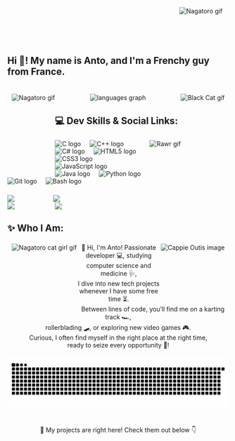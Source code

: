 <img src="https://media1.tenor.com/m/kdfoCFrhgjAAAAAC/nagatoro.gif" alt="Nagatoro gif" style="float: right; height: 80px; margin-right: 3%;" />

<h2 style="display: inline-block; width: auto; margin-bottom: 3%;">Hi 👋! My name is Anto, and I'm a Frenchy guy from France.</h2>

### 

<img src="https://media1.tenor.com/m/4TT38rFtbIIAAAAC/nagatoro.gif" alt="Nagatoro gif" style="float: left; height: 180px; margin-left: 2%;" />

<img src="https://media.tenor.com/AsccOD438eoAAAAi/black-cat.gif" alt="Black Cat gif" style="float: right; height: 150px; margin-right: 2%;" />

<div align="center" style="margin-top: 4%; margin-bottom: 5%;">
  <img src="https://github-readme-stats.vercel.app/api/top-langs?username=LYppo&locale=en&hide_title=true&layout=compact&card_width=320&langs_count=5&theme=moltack&hide_border=false&order=2" height="150" alt="languages graph" />
</div>

###

<h2 align="left" style="margin-bottom: 3%;">💻 Dev Skills & Social Links:</h2>

###

<img src="https://media.tenor.com/o52MCbZZ_EQAAAAi/rawr.gif" alt="Rawr gif" style="float: right; height: 140px;" />

###

<div align="left">
  <img src="https://cdn.jsdelivr.net/gh/devicons/devicon/icons/c/c-original.svg" height="30" alt="C logo" />
  <img width="12" />
  <img src="https://cdn.jsdelivr.net/gh/devicons/devicon/icons/cplusplus/cplusplus-original.svg" height="30" alt="C++ logo" />
  <img width="12" />
  <img src="https://cdn.jsdelivr.net/gh/devicons/devicon/icons/csharp/csharp-original.svg" height="30" alt="C# logo" />
  <img width="12" />
  <img src="https://cdn.jsdelivr.net/gh/devicons/devicon/icons/html5/html5-original.svg" height="30" alt="HTML5 logo" />
  <img width="12" />
  <img src="https://cdn.jsdelivr.net/gh/devicons/devicon/icons/css3/css3-original.svg" height="30" alt="CSS3 logo" />
  <img width="12" />
  <img src="https://cdn.jsdelivr.net/gh/devicons/devicon/icons/javascript/javascript-original.svg" height="30" alt="JavaScript logo" />
  <img width="12" />
  <img src="https://cdn.jsdelivr.net/gh/devicons/devicon/icons/java/java-original.svg" height="30" alt="Java logo" />
  <img width="12" />
  <img src="https://cdn.jsdelivr.net/gh/devicons/devicon/icons/python/python-original.svg" height="30" alt="Python logo" />
  <img width="12" />
  <img src="https://cdn.jsdelivr.net/gh/devicons/devicon/icons/git/git-original.svg" height="30" alt="Git logo" />
  <img width="12" />
  <img src="https://cdn.jsdelivr.net/gh/devicons/devicon/icons/bash/bash-original.svg" height="30" alt="Bash logo" />
</div>

### 

<div align="left">
  <a href="https://discordapp.com/users/585509293416251432" target="_blank" rel="noopener noreferrer" style="color: transparent;">
    <img src="https://raw.githubusercontent.com/maurodesouza/profile-readme-generator/master/src/assets/icons/social/discord/default.svg" width="52" height="40" alt="Discord logo" />
  </a>
  <a href="https://www.instagram.com/coutableantonin/" target="_blank" rel="noopener noreferrer" style="color: transparent;">
    <img src="https://raw.githubusercontent.com/maurodesouza/profile-readme-generator/master/src/assets/icons/social/instagram/default.svg" width="52" height="40" alt="Instagram logo" />
  </a>
  <a href="https://www.linkedin.com/in/antonin-coutable-35171a290/" target="_blank" rel="noopener noreferrer" style="color: transparent;">
    <img src="https://raw.githubusercontent.com/maurodesouza/profile-readme-generator/master/src/assets/icons/social/linkedin/default.svg" width="52" height="40" alt="LinkedIn logo" />
  </a>
  <a href="mailto:antodu72210@gmail.com" target="_blank" rel="noopener noreferrer" style="color: transparent;">
    <img src="https://raw.githubusercontent.com/maurodesouza/profile-readme-generator/master/src/assets/icons/social/gmail/default.svg" width="52" height="40" alt="Gmail logo" />
  </a>
</div>

<h2 align="left" style="margin-bottom: 3%;">✨ Who I Am:</h2>

###

<img src="https://media1.tenor.com/m/X51DAWpiC7QAAAAC/nagatoro-cat-girl.gif" alt="Nagatoro cat girl gif" style="float: left; height: 150px; margin-left: 2%;" />

<img src="https://preview.redd.it/cappie-outis-v0-cmgpu8a2oyce1.jpeg?width=2048&format=pjpg&auto=webp&s=290c934fe4935b61a7bb0cf80531dcdfa87ff3c2" alt="Cappie Outis image" style="float: right; height: 140px; margin-right: 2%;" />

<p align="center" style="margin-top: 3.5%;">
  👋 Hi, I'm Anto! Passionate developer 💻, studying computer science and medicine 🩺,<br>
  I dive into new tech projects whenever I have some free time ⏳.<br>
  Between lines of code, you’ll find me on a karting track 🏎️,<br>
  rollerblading 🛹, or exploring new video games 🎮.<br>
  Curious, I often find myself in the right place at the right time,<br>
  ready to seize every opportunity 🌟!
</p>

### 

<div align="center">
  <img src="https://raw.githubusercontent.com/LYppo/LYppo/output/snake.svg" alt="Snake animation" />
</div>

#

<p align="center">🚀 My projects are right here! Check them out below 👇</p>